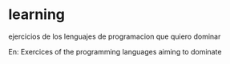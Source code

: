 # learning
ejercicios de los lenguajes de programacion que quiero dominar

En: Exercices of the programming languages aiming to dominate
